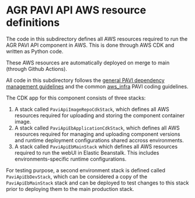 
# AGR PAVI API AWS resource definitions
The code in this subdirectory defines all AWS resources required to
run the AGR PAVI API component in AWS.
This is done through AWS CDK and written as Python code.

These AWS resources are automatically deployed on merge to main (through Github Actions).

All code in this subdirectory follows the [general PAVI dependency management guidelines](/README.md#dependency-management)
and the common [aws_infra](/README.md#aws-resource-definitions-aws_infra) PAVI coding guidelines.

The CDK app for this component consists of three stacks:
1. A stack called `PaviApiImageRepoCdkStack`,
   which defines all AWS resources required for uploading and storing the component container image.
2. A stack called `PaviApiEbApplicationCdkStack`,
   which defines all AWS resources required for managing and uploading component versions
   and runtime deployment configurations shared accross environments.
3. A stack called `PaviApiEbMainStack`
   which defines all AWS resources required to run the webUI in Elastic Beanstalk.
   This includes environments-specific runtime configurations.

For testing purpose, a second environment stack is defined called `PaviApiEbDevStack`,
which can be considered a copy of the `PaviApiEbMainStack` stack and can be deployed
to test changes to this stack prior to deploying them to the main production stack.
